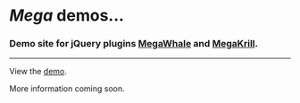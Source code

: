 # *Mega* demos...
### Demo site for jQuery plugins [MegaWhale](https://github.com/registerguard/jquery-megawhale) and [MegaKrill](https://github.com/registerguard/jquery-megakrill).

---

View the [demo](http://registerguard.github.com/mega-demos/).

More information coming soon.